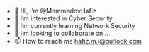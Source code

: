 - 👋 Hi, I’m @MemmedovHafiz
- 👀 I’m interested in Cyber Security
- 🌱 I’m currently learning Network Security
- 💞️ I’m looking to collaborate on ...
- 📫 How to reach me hafiz.m.i@outlook.com

<!---
MemmedovHafiz/MemmedovHafiz is a ✨ special ✨ repository because its `README.md` (this file) appears on your GitHub profile.
You can click the Preview link to take a look at your changes.
--->
